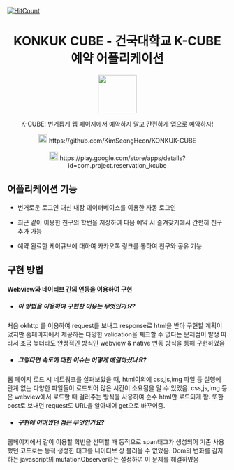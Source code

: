 [![HitCount](http://hits.dwyl.com/KimSeongHeon/KONKUK-CUBE.svg)](http://hits.dwyl.com/KimSeongHeon/KONKUK-CUBE)

<h1 align="center">KONKUK CUBE - 건국대학교 K-CUBE 예약 어플리케이션 </h1>
<p align="center"><img src="https://lh3.googleusercontent.com/0UdE_6jnGS3GnWKxV7KjydJEJZcEf38BMANpDznHk8wQgq452E_bV7NWczS8YsiKUN4=s180-rw" height="88" /></p>
<p align="center">K-CUBE! 번거롭게 웹 페이지에서 예약하지 말고 간편하게 앱으로 예약하자!</p>


<div align = "center"><img src = "https://d2eip9sf3oo6c2.cloudfront.net/tags/images/000/000/276/square_480/github_logo.png" height = "20"/> https://github.com/KimSeongHeon/KONKUK-CUBE</div>
<br/>
<div align = "center"><img src = "https://www.gstatic.com/android/market_images/web/play_prism_hlock_2x.png" height = "20"/> https://play.google.com/store/apps/details?id=com.project.reservation_kcube </div>

## 어플리케이션 기능 

- 번거로운 로그인 대신 내장 데이터베이스를 이용한 자동 로그인

- 최근 같이 이용한 친구의 학번을 저장하여 다음 예약 시 즐겨찾기에서 간편히 친구 추가 가능

- 예약 완료한 케이큐브에 대하여 카카오톡 링크를 통하여 친구와 공유 기능

## 구현 방법

#### Webview와 네이티브 간의 연동을 이용하여 구현
- ##### 이 방법을 이용하여 구현한 이유는 무엇인가요?
처음 okhttp 를 이용하여 request를 보내고 response로 html을 받아 구현할 계획이었지만 홈페이지에서 제공하는 다양한 validation을 체크할 수 없다는 문제점이 발생
따라서 조금 늦더라도 안정적인 방식인 webview & native 연동 방식을 통해 구현하였음

- ##### 그렇다면 속도에 대한 이슈는 어떻게 해결하셨나요?
웹 페이지 로드 시 네트워크를 살펴보았을 때, html이외에 css,js,img 파일 등 실행에 관계 없는 다양한 파일들이 로드되어 많은 시간이 소요됨을 알 수 있었음.
css,js,img 등은 webview에서 로드할 때 걸러주는 방식을 사용하여 순수 html만 로드되게 함. 
또한 post로 보내던 request도 URL을 알아내어 get으로 바꾸어줌.

- ##### 구현에 어려웠던 점은 무엇인가요?
웹페이지에서 같이 이용할 학번을 선택할 때 동적으로 span태그가 생성되어 기존 사용했던 코드로는 동적 생성한 태그를 네이티브 상 불러올 수 없었음.
Dom의 변화를 감지하는 javascript의 mutationObserver라는 설정하여 이 문제를 해결하였음


